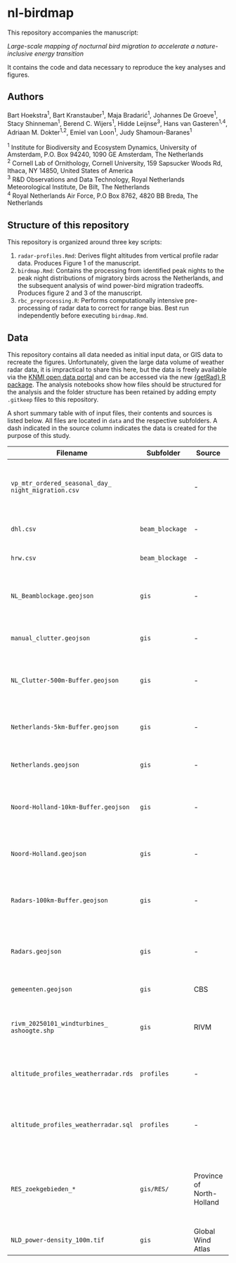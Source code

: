 # nl-birdmap
This repository accompanies the manuscript:

_Large-scale mapping of nocturnal bird migration to accelerate a nature-inclusive energy transition_

It contains the code and data necessary to reproduce the key analyses and figures.


## Authors

Bart Hoekstra<sup>1</sup>, Bart Kranstauber<sup>1</sup>, Maja Bradarić<sup>1</sup>, Johannes De Groeve<sup>1</sup>, Stacy Shinneman<sup>1</sup>, Berend C. Wijers<sup>1</sup>, Hidde Leijnse<sup>3</sup>, Hans van Gasteren<sup>1,4</sup>, Adriaan M. Dokter<sup>1,2</sup>, Emiel van Loon<sup>1</sup>, Judy Shamoun-Baranes<sup>1</sup>

<sup>1</sup> Institute for Biodiversity and Ecosystem Dynamics, University of Amsterdam, P.O. Box 94240, 1090 GE Amsterdam, The Netherlands<br />
<sup>2</sup> Cornell Lab of Ornithology, Cornell University, 159 Sapsucker Woods Rd, Ithaca, NY 14850, United States of America<br />
<sup>3</sup> R&D Observations and Data Technology, Royal Netherlands Meteorological Institute, De Bilt, The Netherlands<br />
<sup>4</sup> Royal Netherlands Air Force, P.O Box 8762, 4820 BB Breda, The Netherlands<br />

## Structure of this repository
This repository is organized around three key scripts:
1. `radar-profiles.Rmd`: Derives flight altitudes from vertical profile radar data. Produces Figure 1 of the manuscript.
2. `birdmap.Rmd`: Contains the processing from identified peak nights to the peak night distributions of migratory birds across the Netherlands, and the subsequent analysis of wind power-bird migration tradeoffs. Produces figure 2 and 3 of the manuscript.
3. `rbc_preprocessing.R`: Performs computationally intensive pre-processing of radar data to correct for range bias. Best run independently before executing `birdmap.Rmd`.


## Data
This repository contains all data needed as initial input data, or GIS data to recreate the figures. Unfortunately, given the large data volume of weather radar data, it is impractical to share this here, but the data is freely available via the [KNMI open data portal](https://dataplatform.knmi.nl/) and can be accessed via the new [{getRad} R package](https://aloftdata.github.io/getRad/). The analysis notebooks show how files should be structured for the analysis and the folder structure has been retained by adding empty `.gitkeep` files to this repository.

A short summary table with of input files, their contents and sources is listed below. All files are located in `data` and the respective subfolders. A dash indicated in the source column indicates the data is created for the purpose of this study.

| Filename | Subfolder | Source | Contents | URL | Comment |
|----------|--------|--------|----------|-----|---------|
|`vp_mtr_ordered_seasonal_day_`<br />`night_migration.csv`|        |-        |Ranked nightly migration activity across radars derived from vertical profiles of birds     |     |Main input file for the study, also contains information on daytime migration|
|`dhl.csv`          |`beam_blockage`        |-       |Beam blockage for Den Helder radar          |     |Generated with `beam-blockage/beamblockage.ipynb`          |
|`hrw.csv` | `beam_blockage` |-|Beam blockage for Herwijnen radar | |Generated with `beam-blockage/beamblockage.ipynb`|
|`NL_Beamblockage.geojson`| `gis` |-|Beam blockage for Dutch radars converted to .geojson|Derived from above|
|`manual_clutter.geojson` | `gis` |-|Manually drawn areas affected by ground clutter | |Only if not resolved by beam blockage procedure|
|`NL_Clutter-500m-Buffer.geojson`| `gis` |-|.geojson of identified clutter areas buffered by 500m| |
|`Netherlands-5km-Buffer.geojson`| `gis` |-|.geojson with an outline of the Netherlands buffered by 500m| |
|`Netherlands.geojson`| `gis` |-|.geojson with an outline of the Netherlands| |
|`Noord-Holland-10km-Buffer.geojson`| `gis` |-|.geojson with an outline of the province of North-Holland bufffered by 10km| |
|`Noord-Holland.geojson`| `gis` |-|.geojson with an outline of the province of North-Holland| |
|`Radars-100km-Buffer.geojson`| `gis` |-|.geojson with the area enclosed within 100km from both Dutch weather radars| |
|`Radars.geojson`| `gis` |-|.geojson with the locations from both Dutch weather radars| |
|`gemeenten.geojson`| `gis` | CBS |.geojson with the Dutch municipalities| [URL](https://www.cbs.nl/nl-nl/dossier/nederland-regionaal/geografische-data/cbs-gebiedsindelingen)| Not in final version of manuscript|
|`rivm_20250101_windturbines_`<br />`ashoogte.shp` | `gis` | RIVM|Shapefile with turbine locations and dimension information|[URL](https://www.nationaalgeoregister.nl/geonetwork/srv/api/records/23d0d402-a6d9-47c5-a6f3-d7f7fb35cb79?language=all) | Not in final version of manuscript|
|`altitude_profiles_weatherradar.rds`| `profiles` |-|Aggregated altitude profiles from both Dutch weather radars| |
|`altitude_profiles_weatherradar.sql`| `profiles` |-|SQL Query to aggregate altitude profiles from both Dutch weather radars| |
|`RES_zoekgebieden_*`|`gis/RES/`|Province of North-Holland|Shapefiles with information on the search areas/candidate sites for renewable energy developments|[URL](https://apps.vertigisstudio.eu/web/?app=194abc647f794375873dcd563932dd8e)|
|`NLD_power-density_100m.tif`| `gis` | Global Wind Atlas | Wind power density @ 100m | [URL](https://globalwindatlas.info/en/area/Netherlands) | Data paper: [10.1175/BAMS-D-21-0075.1](https://doi.org/10.1175/BAMS-D-21-0075.1)
